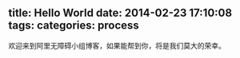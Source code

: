 title: Hello World
date: 2014-02-23 17:10:08
tags:
categories: process
---

欢迎来到阿里无障碍小组博客，如果能帮到你，将是我们莫大的荣幸。